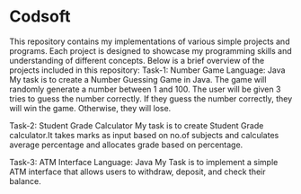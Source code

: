 # Codsoft
This repository contains my implementations of various simple projects and programs. Each project is designed to showcase my programming skills and understanding of different concepts. Below is a brief overview of the projects included in this repository:
Task-1: Number Game Language: Java My task is to create a Number Guessing Game in Java. The game will randomly generate a number between 1 and 100. The user will be given 3 tries to guess the number correctly. If they guess the number correctly, they will win the game. Otherwise, they will lose. 

Task-2: Student Grade Calculator My task is to create Student Grade calculator.It takes marks as input based on no.of subjects and calculates average percentage and allocates grade based on percentage.

Task-3: ATM Interface Language: Java My Task is to implement a simple ATM interface that allows users to withdraw, deposit, and check their balance.
